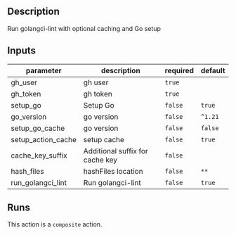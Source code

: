 <!-- action-docs-description -->
## Description

Run golangci-lint with optional caching and Go setup
<!-- action-docs-description -->

<!-- action-docs-inputs -->
## Inputs

| parameter | description | required | default |
| --- | --- | --- | --- |
| gh_user | gh user | `true` |  |
| gh_token | gh token | `true` |  |
| setup_go | Setup Go | `false` | `true` |
| go_version | go version | `false` | `^1.21` |
| setup_go_cache | go version | `false` | `false` |
| setup_action_cache | setup cache | `false` | `true` |
| cache_key_suffix | Additional suffix for cache key | `false` |  |
| hash_files | hashFiles location | `false` | `**` |
| run_golangci_lint | Run golangci-lint | `false` | `true` |
<!-- action-docs-inputs -->

<!-- action-docs-runs -->
## Runs

This action is a `composite` action.
<!-- action-docs-runs -->
